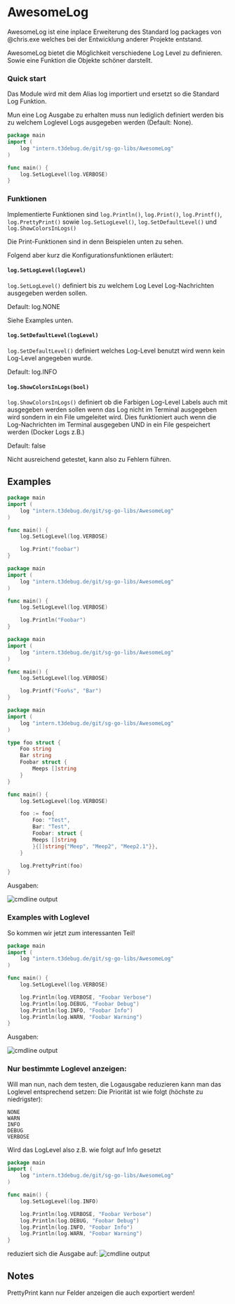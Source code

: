 # AwesomeLog

AwesomeLog ist eine inplace Erweiterung des Standard log packages von @chris.exe
welches bei der Entwicklung anderer Projekte entstand. 

AwesomeLog bietet die Möglichkeit verschiedene Log Level zu definieren.
Sowie eine Funktion die Objekte schöner darstellt.

### Quick start
Das Module wird mit dem Alias log importiert und ersetzt so die Standard Log Funktion.

Mun eine Log Ausgabe zu erhalten muss nun lediglich definiert werden bis zu welchem Loglevel Logs ausgegeben werden (Default: None).

```go
package main
import (
    log "intern.t3debug.de/git/sg-go-libs/AwesomeLog"
)

func main() {
    log.SetLogLevel(log.VERBOSE)
}
``` 

### Funktionen

Implementierte Funktionen sind `log.Println()`, `log.Print()`, `log.Printf()`, `log.PrettyPrint()` sowie
`log.SetLogLevel()`, `log.SetDefaultLevel()` und `log.ShowColorsInLogs()`

Die Print-Funktionen sind in denn Beispielen unten zu sehen.

Folgend aber kurz die Konfigurationsfunktionen erläutert:
#### `log.SetLogLevel(logLevel)`
`log.SetLogLevel()` definiert bis zu welchem Log Level Log-Nachrichten ausgegeben werden sollen.

Default: log.NONE

Siehe Examples unten.

#### `log.SetDefaultLevel(logLevel)`
`log.SetDefaultLevel()` definiert welches Log-Level benutzt wird wenn kein Log-Level angegeben wurde.

Default: log.INFO

#### `log.ShowColorsInLogs(bool)`
`log.ShowColorsInLogs()` definiert ob die Farbigen Log-Level Labels auch mit ausgegeben werden sollen wenn das Log nicht im Terminal ausgegeben wird sondern in ein File umgeleitet wird.
Dies funktioniert auch wenn die Log-Nachrichten im Terminal ausgegeben UND in ein File gespeichert werden (Docker Logs z.B.)

Default: false

Nicht ausreichend getestet, kann also zu Fehlern führen.

## Examples
```go
package main
import (
    log "intern.t3debug.de/git/sg-go-libs/AwesomeLog"
)

func main() {
    log.SetLogLevel(log.VERBOSE)

    log.Print("foobar")
}
```

```go
package main
import (
    log "intern.t3debug.de/git/sg-go-libs/AwesomeLog"
)

func main() {
    log.SetLogLevel(log.VERBOSE)

    log.Println("Foobar")
}
```

```go
package main
import (
    log "intern.t3debug.de/git/sg-go-libs/AwesomeLog"
)

func main() {
    log.SetLogLevel(log.VERBOSE)

    log.Printf("Foo%s", "Bar")
}
```

```go
package main
import (
    log "intern.t3debug.de/git/sg-go-libs/AwesomeLog"
)

type foo struct {
	Foo string
	Bar string
	Foobar struct {
		Meeps []string
	}
}

func main() {
    log.SetLogLevel(log.VERBOSE)

    foo := foo{
		Foo: "Test",
		Bar: "Test",
		Foobar: struct {
    	Meeps []string
		}{[]string{"Meep", "Meep2", "Meep2.1"}},
	}

    log.PrettyPrint(foo)
}
```

Ausgaben:

![cmdline output](https://user-images.githubusercontent.com/49272981/80649110-b3297e80-8a71-11ea-9779-d359da872d75.png)



### Examples with Loglevel
So kommen wir jetzt zum interessanten Teil!

```go
package main
import (
    log "intern.t3debug.de/git/sg-go-libs/AwesomeLog"
)

func main() {
    log.SetLogLevel(log.VERBOSE)

    log.Println(log.VERBOSE, "Foobar Verbose")
    log.Println(log.DEBUG, "Foobar Debug")
    log.Println(log.INFO, "Foobar Info")
    log.Println(log.WARN, "Foobar Warning")
}
```
Ausgaben:

![cmdline output](https://user-images.githubusercontent.com/49272981/80649108-b290e800-8a71-11ea-8463-595e9de9f171.png)

### Nur bestimmte Loglevel anzeigen:
Will man nun, nach dem testen, die Logausgabe reduzieren kann man das Loglevel entsprechend setzen:
Die Priorität ist wie folgt (höchste zu niedrigster):
```
NONE
WARN
INFO
DEBUG
VERBOSE
```

Wird das LogLevel also z.B. wie folgt auf Info gesetzt
```go
package main
import (
    log "intern.t3debug.de/git/sg-go-libs/AwesomeLog"
)

func main() {
    log.SetLogLevel(log.INFO)

    log.Println(log.VERBOSE, "Foobar Verbose")
    log.Println(log.DEBUG, "Foobar Debug")
    log.Println(log.INFO, "Foobar Info")
    log.Println(log.WARN, "Foobar Warning")
}
```
reduziert sich die Ausgabe auf:
![cmdline output](https://user-images.githubusercontent.com/49272981/80649104-b1f85180-8a71-11ea-9c72-d98ed825a6b4.png)


## Notes
PrettyPrint kann nur Felder anzeigen die auch exportiert werden!
